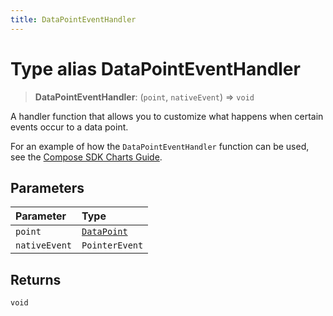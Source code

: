 ```yaml
---
title: DataPointEventHandler
---
```


# Type alias DataPointEventHandler

> **DataPointEventHandler**: (`point`, `nativeEvent`) => `void`

A handler function that allows you to customize what happens when certain events occur to
a data point.

For an example of how the `DataPointEventHandler` function can be used, see the
[Compose SDK Charts Guide](/guides/sdk/guides/charts/guide-compose-sdk-charts.html#callbacks).

## Parameters

| Parameter | Type |
| :------ | :------ |
| `point` | [`DataPoint`](type-alias.DataPoint.md) |
| `nativeEvent` | `PointerEvent` |

## Returns

`void`
